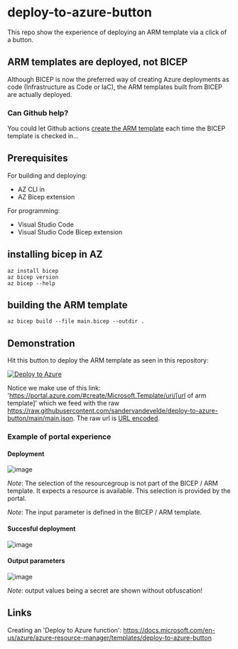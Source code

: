 # deploy-to-azure-button

This repo show the experience of deploying an ARM template via a click of a button.

## ARM templates are deployed, not BICEP

Although BICEP is now the preferred way of creating Azure deployments as code (Infrastructure as Code or IaC), the ARM templates built from BICEP are actually deployed. 

### Can Github help?

You could let Github actions [create the ARM template](https://stackoverflow.com/questions/66645149/how-to-create-a-deploy-to-azure-button-that-uses-a-bicep-instead-of-an-json-te) each time the BICEP template is checked in...

## Prerequisites

For building and deploying:
- AZ CLI in 
- AZ Bicep extension

For programming:
- Visual Studio Code
- Visual Studio Code Bicep extension

## installing bicep in AZ

```
az install bicep
az bicep version
az bicep --help
```

## building the ARM template

```
az bicep build --file main.bicep --outdir .
```

## Demonstration

Hit this button to deploy the ARM template as seen in this repository:

[![Deploy to Azure](https://aka.ms/deploytoazurebutton)](https://portal.azure.com/#create/Microsoft.Template/uri/https%3A%2F%2Fraw.githubusercontent.com%2Fsandervandevelde%2Fdeploy-to-azure-button%2Fmain%2Fmain.json)

Notice we make use of this link: 'https://portal.azure.com/#create/Microsoft.Template/uri/[url of arm template]' which we feed with the raw https://raw.githubusercontent.com/sandervandevelde/deploy-to-azure-button/main/main.json. The raw url is [URL encoded](https://www.urlencoder.org/).  

### Example of portal experience

#### Deployment

![image](https://user-images.githubusercontent.com/694737/134773163-95e6bd1f-d991-4d20-a94a-032b3a507c1a.png)

_Note_: The selection of the resourcegroup is not part of the BICEP / ARM template. It expects a resource is available. This selection is provided by the portal.

_Note_: The input parameter is defined in the BICEP / ARM template.

#### Succesful deployment

![image](https://user-images.githubusercontent.com/694737/134773909-84c8452a-6173-4269-94a0-69d1fa3fdf55.png)

#### Output parameters

![image](https://user-images.githubusercontent.com/694737/134773431-ea664341-6846-456b-b63b-9f322fb16bc5.png)

_Note_: output values being a secret are shown without obfuscation!

## Links
Creating an 'Deploy to Azure function':
https://docs.microsoft.com/en-us/azure/azure-resource-manager/templates/deploy-to-azure-button
